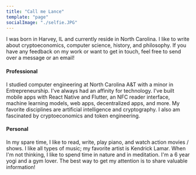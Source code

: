 ```yaml
---
title: "Call me Lance"
template: "page"
socialImage: "./selfie.JPG"
---
```


I was born in Harvey, IL and currently reside in North Carolina. I like to write about cryptoeconomics, computer science, history, and philosophy. If you have any feedback on my work or want to get in touch, feel free to send over a message or an email! 

#### Professional
I studied computer engineering at North Carolina A&T with a minor in Entrepreneurship. I've always had an affinity for technology. I've built mobile apps with React Native and Flutter, an NFC reader interface, machine learning models, web apps, decentralized apps, and more. My favorite disciplines are artificial intelligence and cryptography. I also am fascinated by cryptoeconomics and token engineering. 

#### Personal
In my spare time, I like to read, write, play piano, and watch action movies / shows. I like all types of music; my favorite artist is Kendrick Lamar. When I'm not thinking, I like to spend time in nature and in meditation. I'm a 6 year yogi and a gym lover. The best way to get my attention is to share valuable information!